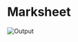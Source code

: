 # Marksheet

![Output](https://user-images.githubusercontent.com/61731293/99186321-51acd100-2771-11eb-9f6e-1d2cf672d155.PNG)
